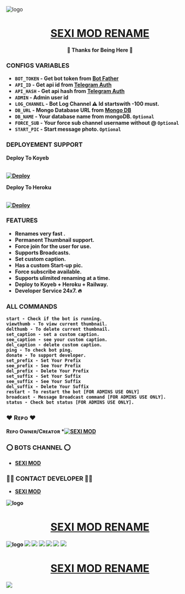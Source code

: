 <img src="https://graph.org/file/f1432be00ae25cbbd5254.jpg" alt="logo" target="/blank">

<h1 align="center">
 <b><a href="https://t.me/sexi_mod" target="/blank"> SEXI MOD RENAME </a></>
</h1>

<p align="center">🩵 Thanks for Being Here 🩵</p>


### CONFIGS VARIABLES

* `BOT_TOKEN`  - Get bot token from <a href="https://t.me/BotFather" target="/blank">Bot Father</a>
* `API_ID` - Get api id from <a href="https://my.telegram.org" target="/blank">Telegram Auth</a>
* `API_HASH` - Get api hash from <a href="https://my.telegram.org" target="/blank">Telegram Auth</a>
* `ADMIN` - Admin user id
* `LOG_CHANNEL` - Bot Log Channel ⚠️ Id startswith -100 must.
* `DB_URL`  - Mongo Database URL from <a href="https://cloud.mongodb.com" target="/blank">Mongo DB</a>
* `DB_NAME`  - Your database name from mongoDB. `Optional`
* `FORCE_SUB` - Your force sub channel username without @ `Optional`
* `START_PIC` - Start message photo. `Optional`



### DEPLOYEMENT SUPPORT

<summary>Deploy To Koyeb</summary>
<p>
<br>                 
<a target="/blank" href="https://app.koyeb.com/deploy?type=git&repository=https://github.com/Rohesh-Gavit/Rename-Bot-2GB-" >
  <img src="https://www.koyeb.com/static/images/deploy/button.svg" alt="Deploy">
</a>
</p>


<summary>Deploy To Heroku</summary>
<p>
<br>
<a href="https://heroku.com/deploy?template=https://github.com/Rohesh-Gavit/Rename-Bot-2GB-">
  <img src="https://www.herokucdn.com/deploy/button.svg" alt="Deploy">
</a>
</p>





### FEATURES
 - Renames very fast .
 - Permanent Thumbnail support.
 - Force join for the user for use.
 - Supports Broadcasts.
 - Set custom caption.
 - Has a custom Start-up pic.
 - Force subscribe available.
 - Supports ulimited renaming at a time.
 - Deploy to Koyeb + Heroku + Railway.
 - Developer Service 24x7. 🔥



### ALL COMMANDS

```
start - Check if the bot is running.
viewthumb - To view current thumbnail.
delthumb - To delete current thumbnail.
set_caption - set a custom caption.
see_caption - see your custom caption.
del_caption - delete custom caption.
ping - To check bot ping.
donate - To support developer.
set_prefix - Set Your Prefix
see_prefix - See Your Prefix
del_prefix - Delete Your Prefix
set_suffix - Set Your Suffix
see_suffix - See Your Suffix
del_suffix - Delete Your Suffix
restart - To restart the bot [FOR ADMINS USE ONLY]
broadcast - Message Broadcast command [FOR ADMINS USE ONLY].
status - Check bot status [FOR ADMINS USE ONLY].
```



### ❤️ Rᴇᴘᴏ ❤️
Rᴇᴘᴏ Oᴡɴᴇʀ/Cʀᴇᴀᴛᴏʀ *[![SEXI MOD](https://img.shields.io/static/v1?label=RohesH_GaviT&message=devs&color=critical)](https://t.me/sexi_mod)



### ⭕️ BOTS CHANNEL ⭕️
- [SEXI MOD](https://t.me/sexi_mod)



### 🧑‍💻 CONTACT DEVELOPER 👨‍💻
- [SEXI MOD](https://t.me/sexi_mod)
<img src="https://graph.org/file/336f04f444ed50c6f26fa.jpg" alt="logo" target="/blank">


<h1 align="center">
 <b><a href="https://t.me/sexi_mod" target="/blank"> SEXI MOD RENAME </a></>
</h1>

<img src="https://graph.org/file/816dd813611b7adfb3e6b.jpg" alt="logo" target="/blank">
<img src="https://graph.org/file/1595cb4af97aca288248b.jpg"/blank">
<img src="https://graph.org/file/d47be76ccf84423a519d5.jpg"/blank">
<img src="https://graph.org/file/39cc55f5ffee2c7cc27a7.jpg"/blank">
<img src="https://graph.org/file/c296e30b331d02ea33d8f.jpg"/blank">
<img src="https://graph.org/file/74e5c3b371f07ed259b2c.jpg"/blank">
<img src="https://graph.org/file/0d6e3450344acf5eb82b7.jpg"/blank">
<h1 align="center">
 <b><a href="https://t.me/sexi_mod" target="/blank"> SEXI MOD RENAME </a></>
</h1>
<img src="https://graph.org/file/5556c8881610b4ed7790e.jpg"/blank">


